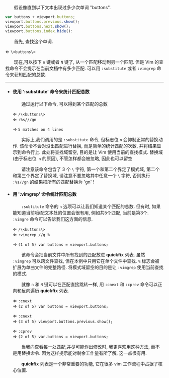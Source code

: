 &nbsp;&nbsp;&nbsp;&nbsp;&nbsp;&nbsp; 假设像直到以下文本出现过多少次单词 "buttons".  

```js
var buttons + viewport.buttons;
viewport.buttons.previous.show();
viewport.buttons.next.show();
viewport.buttons.index.hide():
```

&nbsp;&nbsp;&nbsp;&nbsp;&nbsp;&nbsp; 首先, 查找这个单词.  

⇐ `\<buttons\>`

&nbsp;&nbsp;&nbsp;&nbsp;&nbsp;&nbsp; 现在,可以按下 `n` 键或者 `N` 键了, 从一个匹配移动到另一个匹配. 但是 Vim 的查找命令不会提示在当前文档中有多少匹配. 可以用 `:substitute` 或者 `:vimgrep` 命令来获知匹配的总数.

---

- #### 使用 ':substitute' 命令来统计匹配总数
    &nbsp;&nbsp;&nbsp;&nbsp;&nbsp;&nbsp; 通过运行以下命令, 可以得到某个匹配的总数
    
    ⇐ `/\<buttons\>`  
    ⇐ `:%s///gn`  
 
    ⇒ `5 matches on 4 lines`
    
    &nbsp;&nbsp;&nbsp;&nbsp;&nbsp;&nbsp; 实际上,我们调用的是 `:substitute` 命令, 但标志位 `n` 会抑制正常的替换动作. 该命令不会对没出匹配进行替换, 而是简单的统计匹配的次数, 并将结果显示到命令行上. 此处将查找域留空, 目的是让 Vim 使用当前的查找模式. 替换域(由于标志位` n` 的原因), 不管怎样都会被忽略, 因此也可以留空
    
    &nbsp;&nbsp;&nbsp;&nbsp;&nbsp;&nbsp; 请注意该命令包含了 3 个  `\` 字符, 第一个和第二个界定了模式域, 第二个和第三个界定了替换域, 请注意不要忽略其中任意一个 `\` 字符, 否则执行 `:%s//gn` 的结果把所有的匹配替换为 'gn' !

- #### 用 ':vimgrep' 命令统计匹配总数 
    &nbsp;&nbsp;&nbsp;&nbsp;&nbsp;&nbsp; `:subtitute` 命令的 `n` 选项可以让我们知道某个匹配的总数. 但有时, 如果能知道当前哦i配文本处的位置会很有用, 例如共5个匹配, 当前是第3个. `:vimgre` 命令可以告诉我们这方面的信息.
  
    ⇐ `/\<buttons\>`  
    ⇐ `:vimgrep //g %`

    ⇒ `(1 of 5) var buttons = viewport.buttons;`
  
    &nbsp;&nbsp;&nbsp;&nbsp;&nbsp;&nbsp; 该命令会把当前文件中所有找到的匹配放进 **quickfix** 列表. 虽然 `:vimgrep` 可以跨文件查找, 但在本例中只用它在单个文件中查找. `%` 标志会被扩展为单曲文件的完整路径. 将模式域留空的目的是让 `:vimgrep` 使用当前查找的模式.
    
    &nbsp;&nbsp;&nbsp;&nbsp;&nbsp;&nbsp; 就像 `n` 和 `N` 键可以在匹配直接跳转一样, 用 `:cnext` 和 `:cprev` 命令可以正向和反向遍历 **quickfix** 列表.
    
    ⇐ `:cnext`  
    ⇒ `(2 of 5) var buttons = viewport.buttons;`
    
    ⇐ `:cnext`  
    ⇒ `(3 of 5) viewport.buttons.previous.show();`

    ⇐ `:cprev`  
    ⇒ `(2 of 5) var.buttons = viewport.buttons;`

    &nbsp;&nbsp;&nbsp;&nbsp;&nbsp;&nbsp; 当我向查看每一处匹配,并尽可能作出修改时, 我更喜欢用这种方法, 而不是用替换命令. 因为这样提示能对剩余工作量有所了解, 这一点很有用.
    
    &nbsp;&nbsp;&nbsp;&nbsp;&nbsp;&nbsp; **quickfix** 列表是一个非常重要的功能, 它在很多 vim 工作流程中占据了核心位置.

